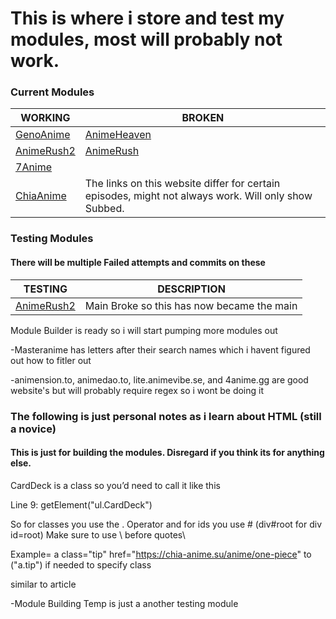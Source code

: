 # This is where i store and test my modules, most will probably not work.

### Current Modules
| WORKING | BROKEN |
| ------- | ------- |
| [GenoAnime](https://raw.githubusercontent.com/SentientUmaru/modules/main/genoanime.json) | [AnimeHeaven](https://raw.githubusercontent.com/SentientUmaru/modules/main/animeheaven.json)
| [AnimeRush2](https://raw.githubusercontent.com/SentientUmaru/modules/main/animerush2.json) | [AnimeRush](https://raw.githubusercontent.com/SentientUmaru/modules/main/animerush.json)
| [7Anime](https://raw.githubusercontent.com/SentientUmaru/modules/main/7Anime.json) | |
| [ChiaAnime](https://raw.githubusercontent.com/SentientUmaru/modules/main/ChiaAnime.json) | The links on this website differ for certain episodes, might not always work. Will only show Subbed. |

### Testing Modules
#### There will be multiple Failed attempts and commits on these
| TESTING | DESCRIPTION |
| ------- | ------- |
| [AnimeRush2](https://raw.githubusercontent.com/SentientUmaru/modules/main/animerush2.json) | Main Broke so this has now became the main|


Module Builder is ready so i will start pumping more modules out

-Masteranime has letters after their search names which i havent figured out how to fitler out

-animension.to, animedao.to, lite.animevibe.se, and 4anime.gg are good website's but will probably require regex so i wont be doing it

### The following is just personal notes as i learn about HTML (still a novice)
#### This is just for building the modules. Disregard if you think its for anything else.
CardDeck is a class so you’d need to call it like this 

Line 9: getElement(\"ul.CardDeck\") 

So for classes you use the . Operator and for ids you use # (div#root for div id=root)
Make sure to use \ before quotes\

Example= a class="tip" href="https://chia-anime.su/anime/one-piece"
to (\"a.tip\") if needed to specify class

similar to article


-Module Building Temp is just a another testing module